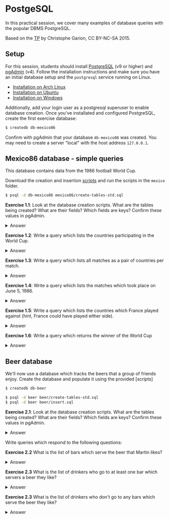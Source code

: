 # PostgeSQL

In this practical session, we cover many examples of database queries with the
popular DBMS PostgreSQL.

Based on the
[TP](https://lms.isae.fr/pluginfile.php/72351/mod_resource/content/1/labSQLFSD312.pdf)
by Christophe Garion, CC BY-NC-SA 2015.

## Setup

For this session, students should install [PostgreSQL](https://www.postgresql.org/download/) (v9 or higher) and [pgAdmin](https://www.pgadmin.org/) (v4). Follow the installation instructions and make sure you have an initial database setup and the `postgresql` service running on Linux.

+ [Installation on Arch Linux](https://wiki.archlinux.org/index.php/PostgreSQL)
+ [Installation on Ubuntu](https://www.digitalocean.com/community/tutorials/how-to-install-postgresql-on-ubuntu-20-04-quickstart)
+ [Installation on Windows](https://www.postgresqltutorial.com/install-postgresql/)

Additionally, add your login user as a postgresql superuser to enable database creation. Once you've installated and configured PostgreSQL, create the first exercise database:

```bash
$ createdb db-mexico86
```

Confirm with pgAdmin that your database `db-mexico86` was created. You may need to create a server "local" with the host address `127.0.0.1`.

## Mexico86 database - simple queries

This database contains data from the 1986 football World Cup. 

Download the creation and insertion [scripts](https://github.com/SupaeroDataScience/OBD/tree/master/scripts) and run the scripts in the `mexico` folder.

```bash
$ psql -d db-mexico86 mexico86/create-tables-std.sql
```

**Exercise 1.1**: Look at the database creation scripts. What are the tables being created? What are their fields? Which fields are keys? Confirm these values in pgAdmin.

<details><summary>Answer</summary>

| Table | Fields |
| ----  | ------ |
| Pays  | (<u>nom</u>, poule) |
| Typematch  | (<u>type</u>) |
| Match  | (<u>paysl, paysv</u>, butsl, butsv, <u>type</u>, date)

  </details>
  
**Exercise 1.2**: Write a query which lists the countries participating in the World Cup.

<details><summary>Answer</summary>

```
        nom 
---------------------
Argentine
Italie
Bulgarie
République de Corée
Mexique
Paraguay
Belgique
Irak
URSS
Hongrie
France
Canada
Brésil
Espagne
Irlande du Nord
Algérie
Danemark
RFA
Uruguay
Écosse
Maroc
Angleterre
Pologne
Portugal
(24 rows)
```

</details>

**Exercise 1.3**: Write a query which lists all matches as a pair of countries per match.

<details><summary>Answer</summary>

```
        paysl        |        paysv 
---------------------|---------------------
Bulgarie            | Italie
Argentine           | République de Corée
Italie              | Argentine
République de Corée | Bulgarie
République de Corée | Italie
Argentine           | Bulgarie
Belgique            | Mexique
Paraguay            | Irak
Mexique             | Paraguay
Irak                | Belgique
Irak                | Mexique
Paraguay            | Belgique
Canada              | France
URSS                | Hongrie
France              | URSS
Hongrie             | Canada
URSS                | Canada
Hongrie             | France
Espagne             | Brésil
Algérie             | Irlande du Nord
Brésil              | Algérie
Irlande du Nord     | Espagne
Irlande du Nord     | Brésil
Algérie             | Espagne
Uruguay             | RFA
Écosse              | Danemark
Danemark            | Uruguay
RFA                 | Écosse
Écosse              | Uruguay
Danemark            | RFA
Maroc               | Pologne
Portugal            | Angleterre
Angleterre          | Maroc
Pologne             | Portugal
Angleterre          | Pologne
Maroc               | Portugal
Brésil              | Pologne
France              | Italie
Maroc               | RFA
Mexique             | Bulgarie
Argentine           | Uruguay
Angleterre          | Paraguay
URSS                | Belgique
Espagne             | Danemark
Brésil              | France
RFA                 | Mexique
Argentine           | Angleterre
Belgique            | Espagne
France              | RFA
Argentine           | Belgique
RFA                 | Argentine
(51 rows)
```

</details>

**Exercise 1.4**: Write a query which lists the matches which took place on June 5, 1986.

<details><summary>Answer</summary>

```
        paysl        |   paysv
---------------------|-----------
Italie              | Argentine
République de Corée | Bulgarie
France              | URSS
(3 rows)
```

</details>

**Exercise 1.5**: Write a query which lists the countries which France played against (hint, France could have played either side).

<details><summary>Answer</summary>

```
pays
---------
Brésil
Canada
Hongrie
Italie
RFA
URSS
(6 rows)
```

</details>

**Exercise 1.6**: Write a query which returns the winner of the World Cup

<details><summary>Answer</summary>

```
pays
-----------
Argentine
(1 row)
```

</details>

## Beer database

We'll now use a database which tracks the beers that a group of friends enjoy. Create the database and populate it using the provided [scripts]

```bash
$ createdb db-beer
```

```bash
$ psql -d beer beer/create-tables-std.sql
$ psql -d beer beer/insert.sql
```

**Exercise 2.1**: Look at the database creation scripts. What are the tables being created? What are their fields? Which fields are keys? Confirm these values in pgAdmin.

<details><summary>Answer</summary>

Frequente: (<u>buveur, bar</u>)

Sert: (<u>bar, biere</u>)

Aime: (<u>buveur, biere</u>)

</details>

Write queries which respond to the following questions:

**Exercise 2.2** What is the list of bars which serve the beer that Martin likes?

<details><summary>Answer</summary>

```
        bar 
-------------------
 Ancienne Belgique
 La Tireuse
 Le Filochard
(3 rows)
```

</details>

**Exercise 2.3** What is the list of drinkers who go to at least one bar which servers a beer they like?

<details><summary>Answer</summary>

```
 buveur 
--------
 Bob
 David
 Emilie
 Martin
(4 rows)
```

</details>

**Exercise 2.3** What is the list of drinkers who don't go to any bars which serve the beer they like?

<details><summary>Answer</summary>

```
 buveur 
--------
 Cecile
 Alice
(2 rows)
```

</details>
